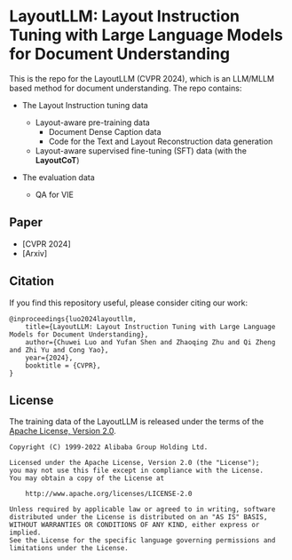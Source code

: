 # LayoutLLM: Layout Instruction Tuning with Large Language Models for Document Understanding

This is the repo for the LayoutLLM (CVPR 2024), which is an LLM/MLLM based method for document understanding. The repo contains:

- The Layout Instruction tuning data
    - Layout-aware pre-training data
        - Document Dense Caption data
        - Code for the Text and Layout Reconstruction data generation
    - Layout-aware supervised fine-tuning (SFT) data (with the **LayoutCoT**)

- The evaluation data
    - QA for VIE

## Paper
* [CVPR 2024]
* [Arxiv]

## Citation

If you find this repository useful, please consider citing our work:
```
@inproceedings{luo2024layoutllm,
    title={LayoutLLM: Layout Instruction Tuning with Large Language Models for Document Understanding},
    author={Chuwei Luo and Yufan Shen and Zhaoqing Zhu and Qi Zheng and Zhi Yu and Cong Yao},
    year={2024},
    booktitle = {CVPR},
}
```

## License

The training data of the LayoutLLM is released under the terms of the [Apache License, Version 2.0](LICENSE).

```
Copyright (C) 1999-2022 Alibaba Group Holding Ltd. 

Licensed under the Apache License, Version 2.0 (the "License");
you may not use this file except in compliance with the License.
You may obtain a copy of the License at

    http://www.apache.org/licenses/LICENSE-2.0

Unless required by applicable law or agreed to in writing, software
distributed under the License is distributed on an "AS IS" BASIS,
WITHOUT WARRANTIES OR CONDITIONS OF ANY KIND, either express or implied.
See the License for the specific language governing permissions and
limitations under the License.
```
